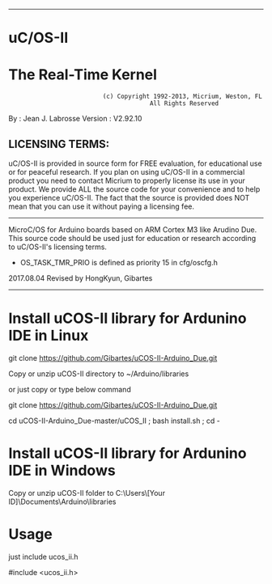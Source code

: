 *********************************************************************************************************
#                                                uC/OS-II
#                                          The Real-Time Kernel


                              (c) Copyright 1992-2013, Micrium, Weston, FL
                                           All Rights Reserved

 
 By      : Jean J. Labrosse
 Version : V2.92.10

 LICENSING TERMS:
 ---------------
   uC/OS-II is provided in source form for FREE evaluation, for educational use or for peaceful research.
 If you plan on using  uC/OS-II  in a commercial product you need to contact Micrium to properly license
 its use in your product. We provide ALL the source code for your convenience and to help you experience
 uC/OS-II.   The fact that the  source is provided does  NOT  mean that you can use it without  paying a
 licensing fee.
*********************************************************************************************************

MicroC/OS for Arduino boards based on ARM Cortex M3 like Arudino Due.
This source code should be used just for education or research according to uC/OS-II's licensing terms.


* OS_TASK_TMR_PRIO is defined as priority 15 in cfg/oscfg.h

2017.08.04
Revised by HongKyun, Gibartes

*********************************************************************************************************

# Install uCOS-II library for Ardunino IDE in Linux

  git clone https://github.com/Gibartes/uCOS-II-Arduino_Due.git
  
  Copy or unzip uCOS-II directory to ~/Arduino/libraries 
  
  or just copy or type below command
  
  git clone https://github.com/Gibartes/uCOS-II-Arduino_Due.git
  
  cd uCOS-II-Arduino_Due-master/uCOS_II ; bash install.sh ; cd -
  
# Install uCOS-II library for Ardunino IDE in Windows

  Copy or unzip uCOS-II folder to C:\Users\\[Your ID]\Documents\Arduino\libraries
  

# Usage

  just include ucos_ii.h
  
  \#include <ucos_ii.h>

